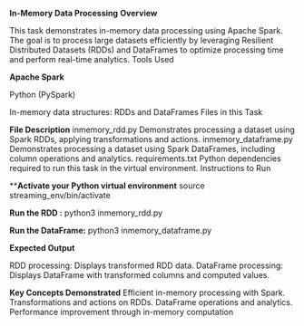 **In-Memory Data Processing**
**Overview**

This task demonstrates in-memory data processing using Apache Spark. The goal is to process large datasets efficiently by leveraging Resilient Distributed Datasets (RDDs) and DataFrames to optimize processing time and perform real-time analytics.
Tools Used

**Apache Spark**

Python (PySpark)

In-memory data structures: RDDs and DataFrames
Files in this Task

**File	Description**
inmemory_rdd.py	Demonstrates processing a dataset using Spark RDDs, applying transformations and actions.
inmemory_dataframe.py	Demonstrates processing a dataset using Spark DataFrames, including column operations and analytics.
requirements.txt	Python dependencies required to run this task in the virtual environment.
Instructions to Run

****Activate your Python virtual environment**
source streaming_env/bin/activate

**Run the RDD :**
python3 inmemory_rdd.py

**Run the DataFrame:**
python3 inmemory_dataframe.py

**Expected Output**

RDD processing: Displays transformed RDD data.
DataFrame processing: Displays DataFrame with transformed columns and computed values.

**Key Concepts Demonstrated**
Efficient in-memory processing with Spark.
Transformations and actions on RDDs.
DataFrame operations and analytics.
Performance improvement through in-memory computation
